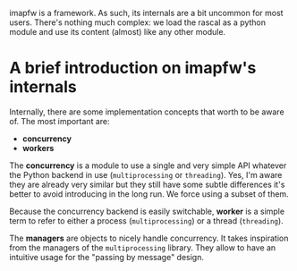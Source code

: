 imapfw is a framework. As such, its internals are a bit uncommon for most users. There's nothing much complex: we load the rascal as a python module and use its content (almost) like any other module.

# A brief introduction on imapfw's internals

Internally, there are some implementation concepts that worth to be aware of. The most important are:
* **concurrency**
* **workers**

The **concurrency** is a module to use a single and very simple API whatever the Python backend in use (`multiprocessing` or `threading`). Yes, I'm aware they are already very similar but they still have some subtle differences it's better to avoid introducing in the long run. We force using a subset of them.

Because the concurrency backend is easily switchable, **worker** is a simple term to refer to either a process (`multiprocessing`) or a thread (`threading`).

The **managers** are objects to nicely handle concurrency. It takes inspiration from the managers of the `multiprocessing` library. They allow to have an intuitive usage for the "passing by message" design.
